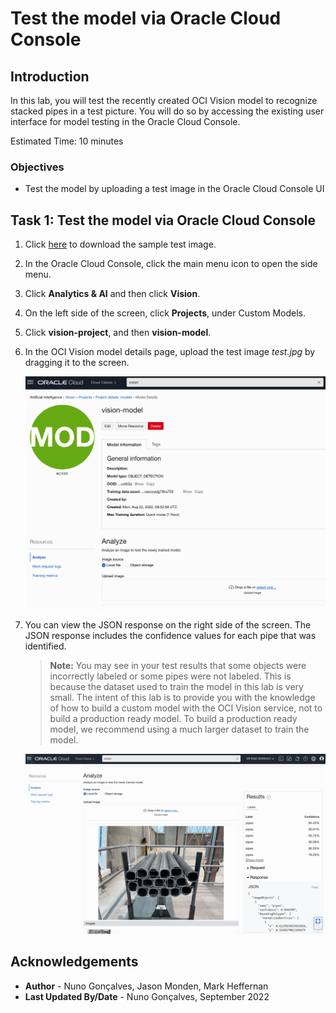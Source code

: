 # Test the model via Oracle Cloud Console

## Introduction

In this lab, you will test the recently created OCI Vision model to recognize stacked pipes in a test picture. You will do so by accessing the existing user interface for model testing in the Oracle Cloud Console.

Estimated Time: 10 minutes

### Objectives

- Test the model by uploading a test image in the Oracle Cloud Console UI

## Task 1: Test the model via Oracle Cloud Console

1. Click [here](https://github.com/oracle-livelabs/oci/raw/main/oci-vision-inventory/images/model/test.jpg) to download the sample test image. 

2. In the Oracle Cloud Console, click the main menu icon to open the side menu.
2. Click **Analytics & AI** and then click **Vision**.
3. On the left side of the screen, click **Projects**, under Custom Models.
4. Click **vision-project**, and then **vision-model**.
5. In the OCI Vision model details page, upload the test image *test.jpg* by dragging it to the screen.

   ![Test the OCI Vision model - 1](../images/test_model1.png)

3. You can view the JSON response on the right side of the screen. The JSON response includes the confidence values for each pipe that was identified.

   > **Note:** You may see in your test results that some objects were incorrectly labeled or some pipes were not labeled. This is because the dataset used to train the model in this lab is very small. The intent of this lab is to provide you with the knowledge of how to build a custom model with the OCI Vision service, not to build a production ready model. To build a production ready model, we recommend using a much larger dataset to train the model.

   ![Test the OCI Vision model - 2](../images/test_model2.png)

## Acknowledgements

* **Author** - Nuno Gonçalves, Jason Monden, Mark Heffernan
* **Last Updated By/Date** - Nuno Gonçalves, September 2022
